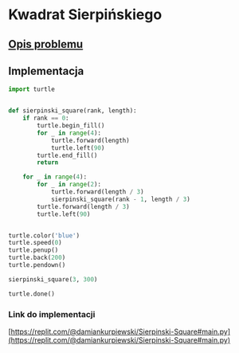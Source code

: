 # Kwadrat Sierpińskiego

## [Opis problemu](../../../../algorithms/fractals/sierpinski-square.md)


## Implementacja

```python linenums="1"
import turtle


def sierpinski_square(rank, length):
    if rank == 0:
        turtle.begin_fill()
        for _ in range(4):
            turtle.forward(length)
            turtle.left(90)
        turtle.end_fill()
        return

    for _ in range(4):
        for _ in range(2):
            turtle.forward(length / 3)
            sierpinski_square(rank - 1, length / 3)
        turtle.forward(length / 3)
        turtle.left(90)


turtle.color('blue')
turtle.speed(0)
turtle.penup()
turtle.back(200)
turtle.pendown()

sierpinski_square(3, 300)

turtle.done()
```


### Link do implementacji

[https://replit.com/@damiankurpiewski/Sierpinski-Square#main.py](https://replit.com/@damiankurpiewski/Sierpinski-Square#main.py)
